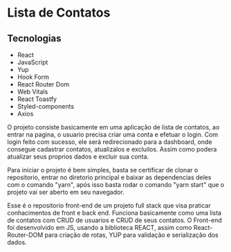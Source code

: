 # Lista de Contatos 

## Tecnologias 
- React
- JavaScript
- Yup
- Hook Form
- React Router Dom
- Web Vitals
- React Toastfy
- Styled-components
- Axios

O projeto consiste basicamente em uma aplicação de lista de contatos, ao entrar na pagina, o usuario precisa criar uma conta e efetuar o login. Com login feito com sucesso, ele será redirecionado para a dashboard, onde consegue cadastrar contatos, atualizalos e excluilos. Assim como podera atualizar seus proprios dados e excluir sua conta.

Para iniciar o projeto é bem simples, basta se certificar de clonar o repositorio, entrar no diretorio principal e baixar as dependencias deles com o comando "yarn", após isso basta rodar o comando "yarn start" que o projeto vai ser aberto em seu navegador.

Esse é o repositorio front-end de um projeto full stack que visa praticar conhacimentos de front e back end. Funciona basicamente como uma lista de contatos com CRUD de usuarios e CRUD de seus contatos. O Front-end foi desenvolvido em JS, usando a biblioteca REACT, assim como React-Router-DOM para criação de rotas, YUP para validação e serialização dos dados.

